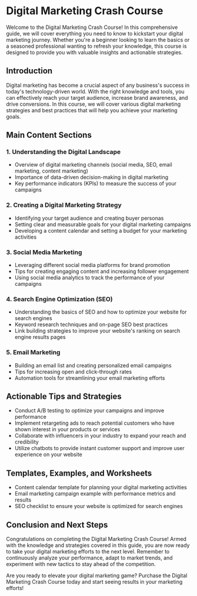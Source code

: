 # Digital Marketing Crash Course

Welcome to the Digital Marketing Crash Course! In this comprehensive guide, we will cover everything you need to know to kickstart your digital marketing journey. Whether you're a beginner looking to learn the basics or a seasoned professional wanting to refresh your knowledge, this course is designed to provide you with valuable insights and actionable strategies.

## Introduction
Digital marketing has become a crucial aspect of any business's success in today's technology-driven world. With the right knowledge and tools, you can effectively reach your target audience, increase brand awareness, and drive conversions. In this course, we will cover various digital marketing strategies and best practices that will help you achieve your marketing goals.

## Main Content Sections

### 1. Understanding the Digital Landscape
- Overview of digital marketing channels (social media, SEO, email marketing, content marketing)
- Importance of data-driven decision-making in digital marketing
- Key performance indicators (KPIs) to measure the success of your campaigns

### 2. Creating a Digital Marketing Strategy
- Identifying your target audience and creating buyer personas
- Setting clear and measurable goals for your digital marketing campaigns
- Developing a content calendar and setting a budget for your marketing activities

### 3. Social Media Marketing 
- Leveraging different social media platforms for brand promotion
- Tips for creating engaging content and increasing follower engagement
- Using social media analytics to track the performance of your campaigns

### 4. Search Engine Optimization (SEO)
- Understanding the basics of SEO and how to optimize your website for search engines
- Keyword research techniques and on-page SEO best practices
- Link building strategies to improve your website's ranking on search engine results pages

### 5. Email Marketing
- Building an email list and creating personalized email campaigns
- Tips for increasing open and click-through rates
- Automation tools for streamlining your email marketing efforts

## Actionable Tips and Strategies

- Conduct A/B testing to optimize your campaigns and improve performance
- Implement retargeting ads to reach potential customers who have shown interest in your products or services
- Collaborate with influencers in your industry to expand your reach and credibility
- Utilize chatbots to provide instant customer support and improve user experience on your website

## Templates, Examples, and Worksheets
- Content calendar template for planning your digital marketing activities
- Email marketing campaign example with performance metrics and results
- SEO checklist to ensure your website is optimized for search engines

## Conclusion and Next Steps
Congratulations on completing the Digital Marketing Crash Course! Armed with the knowledge and strategies covered in this guide, you are now ready to take your digital marketing efforts to the next level. Remember to continuously analyze your performance, adapt to market trends, and experiment with new tactics to stay ahead of the competition.

Are you ready to elevate your digital marketing game? Purchase the Digital Marketing Crash Course today and start seeing results in your marketing efforts!